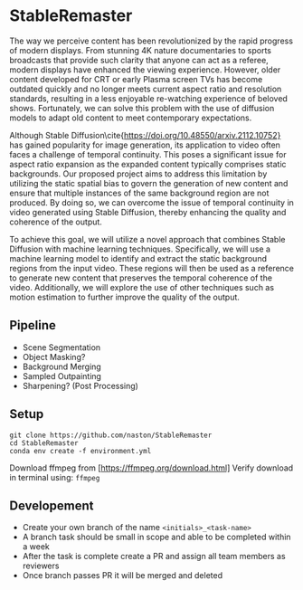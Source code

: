 # StableRemaster
The way we perceive content has been revolutionized by the rapid progress of modern displays. From stunning 4K nature documentaries to sports broadcasts that provide such clarity that anyone can act as a referee, modern displays have enhanced the viewing experience. However, older content developed for CRT or early Plasma screen TVs has become outdated quickly and no longer meets current aspect ratio and resolution standards, resulting in a less enjoyable re-watching experience of beloved shows. Fortunately, we can solve this problem with the use of diffusion models to adapt old content to meet contemporary expectations.

Although Stable Diffusion\cite{https://doi.org/10.48550/arxiv.2112.10752} has gained popularity for image generation, its application to video often faces a challenge of temporal continuity. This poses a significant issue for aspect ratio expansion as the expanded content typically comprises static backgrounds. Our proposed project aims to address this limitation by utilizing the static spatial bias to govern the generation of new content and ensure that multiple instances of the same background region are not produced. By doing so, we can overcome the issue of temporal continuity in video generated using Stable Diffusion, thereby enhancing the quality and coherence of the output.

To achieve this goal, we will utilize a novel approach that combines Stable Diffusion with machine learning techniques. Specifically, we will use a machine learning model to identify and extract the static background regions from the input video. These regions will then be used as a reference to generate new content that preserves the temporal coherence of the video. Additionally, we will explore the use of other techniques such as motion estimation to further improve the quality of the output. 

## Pipeline
- Scene Segmentation
- Object Masking?
- Background Merging
- Sampled Outpainting
- Sharpening? (Post Processing)

## Setup
```
git clone https://github.com/naston/StableRemaster
cd StableRemaster
conda env create -f environment.yml
```
Download ffmpeg from [https://ffmpeg.org/download.html]
Verify download in terminal using: `ffmpeg`

## Developement
- Create your own branch of the name `<initials>_<task-name>`
- A branch task should be small in scope and able to be completed within a week
- After the task is complete create a PR and assign all team members as reviewers
- Once branch passes PR it will be merged and deleted
